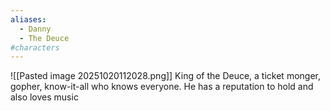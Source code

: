 ```yaml
---
aliases:
  - Danny
  - The Deuce
#characters 
---
```

![[Pasted image 20251020112028.png]]
King of the Deuce, a ticket monger, gopher, know-it-all who knows everyone. He has a reputation to hold and also loves music
